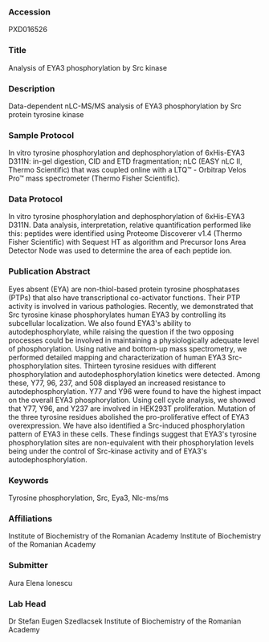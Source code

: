 ### Accession
PXD016526

### Title
Analysis of EYA3 phosphorylation by Src kinase

### Description
Data-dependent nLC-MS/MS analysis of EYA3 phosphorylation by Src protein tyrosine kinase

### Sample Protocol
In vitro tyrosine phosphorylation and dephosphorylation of 6xHis-EYA3 D311N: in-gel digestion, CID and ETD fragmentation; nLC (EASY nLC II, Thermo Scientific) that was coupled online with a LTQ™ - Orbitrap Velos Pro™ mass spectrometer (Thermo Fisher Scientific).

### Data Protocol
In vitro tyrosine phosphorylation and dephosphorylation of 6xHis-EYA3 D311N. Data analysis, interpretation, relative quantification performed like this: peptides were identified using Proteome Discoverer v1.4 (Thermo Fisher Scientific) with Sequest HT as algorithm and Precursor Ions Area Detector Node was used to determine the area of each peptide ion.

### Publication Abstract
Eyes absent (EYA) are non-thiol-based protein tyrosine phosphatases (PTPs) that also have transcriptional co-activator functions. Their PTP activity is involved in various pathologies. Recently, we demonstrated that Src tyrosine kinase phosphorylates human EYA3 by controlling its subcellular localization. We also found EYA3's ability to autodephosphorylate, while raising the question if the two opposing processes could be involved in maintaining a physiologically adequate level of phosphorylation. Using native and bottom-up mass spectrometry, we performed detailed mapping and characterization of human EYA3 Src-phosphorylation sites. Thirteen tyrosine residues with different phosphorylation and autodephosphorylation kinetics were detected. Among these, Y77, 96, 237, and 508 displayed an increased resistance to autodephosphorylation. Y77 and Y96 were found to have the highest impact on the overall EYA3 phosphorylation. Using cell cycle analysis, we showed that Y77, Y96, and Y237 are involved in HEK293T proliferation. Mutation of the three tyrosine residues abolished the pro-proliferative effect of EYA3 overexpression. We have also identified a Src-induced phosphorylation pattern of EYA3 in these cells. These findings suggest that EYA3's tyrosine phosphorylation sites are non-equivalent with their phosphorylation levels being under the control of Src-kinase activity and of EYA3's autodephosphorylation.

### Keywords
Tyrosine phosphorylation, Src, Eya3, Nlc-ms/ms

### Affiliations
Institute of Biochemistry of the Romanian Academy 
Institute of Biochemistry of the Romanian Academy

### Submitter
Aura Elena Ionescu

### Lab Head
Dr Stefan Eugen Szedlacsek
Institute of Biochemistry of the Romanian Academy


